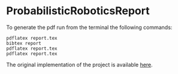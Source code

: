 # ProbabilisticRoboticsReport
To generate the pdf run from the terminal the following commands:
```
pdflatex report.tex
bibtex report
pdflatex report.tex
pdflatex report.tex
```
The original implementation of the project is available [here](https://github.com/micco00x/PlanarMonocularSLAM).
